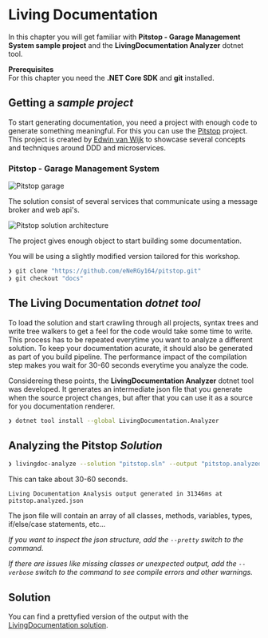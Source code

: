 # Living Documentation

In this chapter you will get familiar with **Pitstop - Garage Management System sample project** and the **LivingDocumentation Analyzer** dotnet tool.

**Prerequisites**  
For this chapter you need the **.NET Core SDK** and **git** installed.

## Getting a *sample project*

To start generating documentation, you need a project with enough code to generate something meaningful.
For this you can use the [Pitstop](https://github.com/EdwinVW/pitstop) project.
This project is created by [Edwin van Wijk](https://github.com/EdwinVW) to showcase several concepts and techniques around DDD and microservices.

### Pitstop - Garage Management System

![Pitstop garage](https://github.com/EdwinVW/pitstop/raw/master/pitstop-garage.png)

The solution consist of several services that communicate using a message broker and web api's.

![Pitstop solution architecture](https://github.com/EdwinVW/pitstop/wiki/img/solution-architecture.png)

The project gives enough object to start building some documentation.

You will be using a slightly modified version tailored for this workshop.

```sh
❯ git clone "https://github.com/eNeRGy164/pitstop.git"
❯ git checkout "docs"
```

## The Living Documentation *dotnet tool*

To load the solution and start crawling through all projects, syntax trees and write tree walkers to get a feel for the code would take some time to write.
This process has to be repeated everytime you want to analyze a different solution.
To keep your documentation acurate, it should also be generated as part of you build pipeline.
The performance impact of the compilation step makes you wait for 30-60 seconds everytime you analyze the code.

Considereing these points, the **LivingDocumentation Analyzer** dotnet tool was developed.
It generates an intermediate json file that you generate when the source project changes, but after that you can use it as a source for you documentation renderer.

```sh
❯ dotnet tool install --global LivingDocumentation.Analyzer
```

## Analyzing the Pitstop *Solution*

```sh
❯ livingdoc-analyze --solution "pitstop.sln" --output "pitstop.analyzed.json"
```

This can take about 30-60 seconds.

```text
Living Documentation Analysis output generated in 31346ms at pitstop.analyzed.json
```

The json file will contain an array of all classes, methods, variables, types, if/else/case statements, etc...

*If you want to inspect the json structure, add the `--pretty` switch to the command.*

*If there are issues like missing classes or unexpected output, add the `--verbose` switch to the command to see compile errors and other warnings.*

## Solution

You can find a prettyfied version of the output with the [LivingDocumentation solution](solutions/21.LivingDocumentation/).
